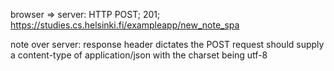 browser => server: HTTP POST; 201; https://studies.cs.helsinki.fi/exampleapp/new_note_spa

note over server:
response header dictates the POST request should supply a content-type of application/json with the charset being utf-8
